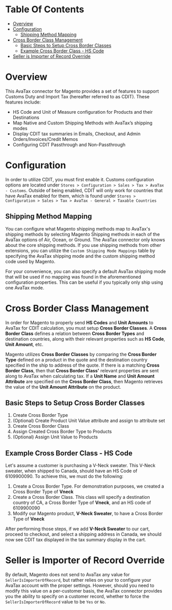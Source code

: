 # Table Of Contents

- [Overview](#overview)
- [Configuration](#configuration)
  * [Shipping Method Mapping](#shipping-method-mapping)
- [Cross Border Class Management](#cross-border-class-management)
  * [Basic Steps to Setup Cross Border Classes](#basic-steps-to-setup-cross-border-classes)
  * [Example Cross Border Class - HS Code](#example-cross-border-class---hs-code)
- [Seller is Importer of Record Override](#seller-is-importer-of-record-override)

# Overview

This AvaTax connector for Magento provides a set of features to support Customs Duty and Import Tax (hereafter referred to as CDIT). These features include:

- HS Code and Unit of Measure configuration for Products and their Destinations
- Map Native and Custom Shipping Methods with AvaTax’s shipping modes
- Display CDIT tax summaries in Emails, Checkout, and Admin Orders/Invoices/Credit Memos
- Configuring CDIT Passthrough and Non-Passthrough

# Configuration

In order to utilize CDIT, you must first enable it. Customs configuration options are located under `Stores > Configuration > Sales > Tax > AvaTax - Customs`. Outside of being enabled, CDIT will only work for countries that have AvaTax enabled for them, which is found under `Stores > Configuration > Sales > Tax > AvaTax - General > Taxable Countries`

## Shipping Method Mapping

You can configure what Magento shipping methods map to AvaTax's shipping methods by selecting Magento Shipping methods in each of the AvaTax options of Air, Ocean, or Ground. The AvaTax connector only knows about the core shipping methods. If you use shipping methods from other extensions, you can utilize the `Custom Shipping Mode Mappings` table by specifying the AvaTax shipping mode and the custom shipping method code used by Magento.

For your convenience, you can also specify a default AvaTax shipping mode that will be used if no mapping was found in the aforementioned configuration properties. This can be useful if you typically only ship using one AvaTax mode.

# Cross Border Class Management

In order for Magento to properly send **HS Codes** and **Unit Amounts** to AvaTax for CDIT calculation, you must setup **Cross Border Classes**. A **Cross Border Class** defines a relation between **Cross Border Types** and destination countries, along with their relevant properties such as **HS Code**, **Unit Amount**, etc.

Magento utilizes **Cross Border Classes** by comparing the **Cross Border Type** defined on a product in the quote and the destination country specified in the ship to address of the quote. If there is a matching **Cross Border Class**, then that **Cross Border Class'** relevant properties are sent along to AvaTax when calculating tax. If a **Unit Name** and **Unit Amount Attribute** are specified on the **Cross Border Class**, then Magento retrieves the value of the **Unit Amount Attribute** on the product.

## Basic Steps to Setup Cross Border Classes

1. Create Cross Border Type
2. (Optional) Create Product Unit Value attribute and assign to attribute set
3. Create Cross Border Class
4. Assign Created Cross Border Type to Products
5. (Optional) Assign Unit Value to Products

## Example Cross Border Class - HS Code

Let's assume a customer is purchasing a V-Neck sweater. This V-Neck sweater, when shipped to Canada, should have an HS Code of 6109900090. To achieve this, we must do the following:

1. Create a Cross Border Type. For demonstration purposes, we created a Cross Border Type of **Vneck**
2. Create a Cross Border Class. This class will specify a destination country of CA, a Cross Border Type of **Vneck**, and an HS code of 6109900090
3. Modify our Magento product, **V-Neck Sweater**, to have a Cross Border Type of **Vneck**

After performing those steps, if we add **V-Neck Sweater** to our cart, proceed to checkout, and select a shipping address in Canada, we should now see CDIT tax displayed in the tax summary display in the cart.

# Seller is Importer of Record Override

By default, Magento does not send to AvaTax any value for `SellerIsImporterOfRecord`, but rather relies on your to configure your AvaTax account with the proper settings. However, should you need to modify this value on a per-customer basis, the AvaTax connector provides you the ability to specify on a customer record, whether to force the `SellerIsImporterOfRecord` value to be `Yes` or `No`.
